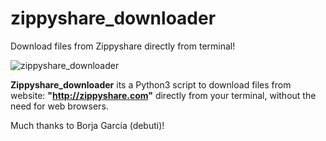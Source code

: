 # zippyshare_downloader
Download files from Zippyshare directly from terminal!

![zippyshare_downloader](https://raw.githubusercontent.com/victor-oliveira1/zippyshare_downloader/master/Zippyshare%20Downloader.png)

**Zippyshare_downloader** its a Python3 script to download files from website: **"http://zippyshare.com"** directly from your terminal, without the need for web browsers.

Much thanks to Borja Garcia (debuti)!
